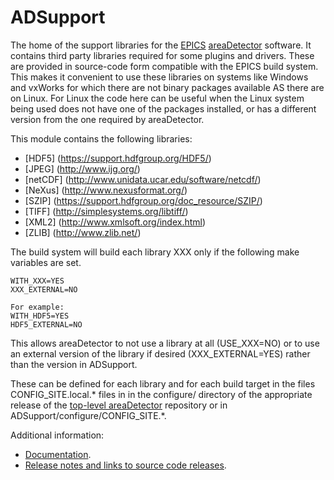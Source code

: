 ADSupport
======
The home of the support libraries for the 
[EPICS](http://www.aps.anl.gov/epics/) 
[areaDetector](http://cars.uchicago.edu/software/epics/areaDetector.html) 
software.  It contains third party libraries required for some plugins and
drivers.  These are provided in source-code form compatible with the EPICS
build system.  This makes it convenient to use these libraries on systems
like Windows and vxWorks for which there are not binary packages available
AS there are on Linux.  For Linux the code here can be useful when the
Linux system being used does not have one of the packages installed, or
has a different version from the one required by areaDetector.

This module contains the following libraries:

- [HDF5]   (https://support.hdfgroup.org/HDF5/)
- [JPEG]   (http://www.ijg.org/)
- [netCDF] (http://www.unidata.ucar.edu/software/netcdf/)  
- [NeXus]  (http://www.nexusformat.org/)
- [SZIP]   (https://support.hdfgroup.org/doc_resource/SZIP/)
- [TIFF]   (http://simplesystems.org/libtiff/)
- [XML2]   (http://www.xmlsoft.org/index.html)
- [ZLIB]   (http://www.zlib.net/)

The build system will build each library XXX only if the following make variables
are set.

    WITH_XXX=YES
    XXX_EXTERNAL=NO

    For example:
    WITH_HDF5=YES
    HDF5_EXTERNAL=NO

This allows areaDetector to not use a library at all (USE_XXX=NO) or to 
use an external version of the library if desired (XXX_EXTERNAL=YES)
rather than the version in ADSupport.

These can be defined for each library and for each build target in the files 
CONFIG_SITE.local.* files in in the configure/ directory of the appropriate release of the 
[top-level areaDetector](https://github.com/areaDetector/areaDetector) repository
or in ADSupport/configure/CONFIG_SITE.*.

Additional information:
* [Documentation](http://cars.uchicago.edu/software/epics/areaDetectorDoc.html).
* [Release notes and links to source code releases](RELEASE.md).
